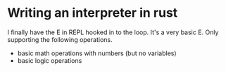 # Writing an interpreter in rust

I finally have the E in REPL hooked in to the loop.  It's a very basic E.  Only
supporting the following operations.

* basic math operations with numbers (but no variables)
* basic logic operations
